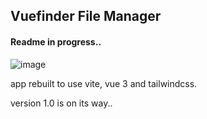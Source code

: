 ## Vuefinder File Manager

#### Readme in progress..



![image](https://user-images.githubusercontent.com/712404/185463386-9acc50bd-9b27-4476-9870-3981f9ff1364.png)


app rebuilt to use vite, vue 3 and tailwindcss.

version 1.0 is on its way..

